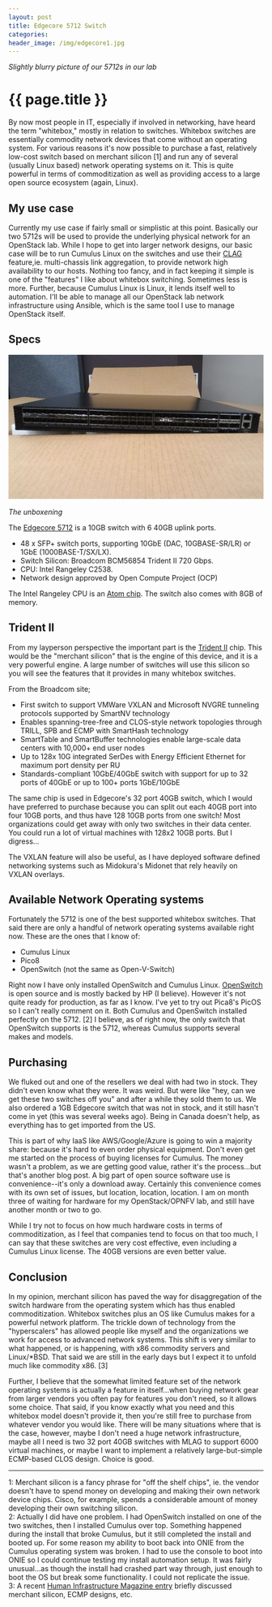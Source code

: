 ```yaml
---
layout: post
title: Edgecore 5712 Switch 
categories:
header_image: /img/edgecore1.jpg
---
```


_Slightly blurry picture of our 5712s in our lab_

# {{ page.title }}

By now most people in IT, especially if involved in networking, have heard the term "whitebox," mostly in relation to switches. Whitebox switches are essentially commodity network devices that come without an operating system. For various reasons it's now possible to purchase a fast, relatively low-cost switch based on merchant silicon <a id="merchan">[1]</a> and run any of several (usually Linux based) network operating systems on it. This is quite powerful in terms of commoditization as well as providing access to a large open source ecosystem (again, Linux).

## My use case

Currently my use case if fairly small or simplistic at this point. Basically our two 5712s will be used to provide the underlying physical network for an OpenStack lab. While I hope to get into larger network designs, our basic case will be to run Cumulus Linux on the switches and use their [CLAG](https://docs.cumulusnetworks.com/display/CL25/Multi-Chassis+Link+Aggregation+-+CLAG+-+MLAG) feature,ie. multi-chassis link aggregation, to provide network high availability to our hosts. Nothing too fancy, and in fact keeping it simple is one of the "features" I like about whitebox switching. Sometimes less is more. Further, because Cumulus Linux is Linux, it lends itself well to automation. I'll be able to manage all our OpenStack lab network infrastructure using Ansible, which is the same tool I use to manage OpenStack itself.

## Specs

![Edgecore 5712](/img/edgecore2.jpg)

_The unboxening_

The [Edgecore 5712](http://www.edge-core.com/ProdDtl.asp?sno=457&AS5712-54X) is a 10GB switch with 6 40GB uplink ports.

* 48 x SFP+ switch ports, supporting 10GbE (DAC, 10GBASE-SR/LR) or 1GbE (1000BASE-T/SX/LX).
* Switch Silicon: Broadcom BCM56854 Trident II 720 Gbps.
* CPU: Intel Rangeley C2538.
* Network design approved by Open Compute Project (OCP)

The Intel Rangeley CPU is an [Atom chip](http://ark.intel.com/products/77988/Intel-Atom-Processor-C2758-4M-Cache-2_40-GHz). The switch also comes with 8GB of memory.

## Trident II

From my layperson perspective the important part is the [Trident II](https://www.broadcom.com/products/Switching/Data-Center/BCM56850-Series) chip. This would be the "merchant silicon" that is the engine of this device, and it is a very powerful engine. A large number of switches will use this silicon so you will see the features that it provides in many whitebox switches.

From the Broadcom site;

* First switch to support VMWare VXLAN and Microsoft NVGRE tunneling protocols supported by SmartNV technology
* Enables spanning-tree-free and CLOS-style network topologies through TRILL, SPB and ECMP with SmartHash technology
* SmartTable and SmartBuffer technologies enable large-scale data centers with 10,000+ end user nodes
* Up to 128x 10G integrated SerDes with Energy Efficient Ethernet for maximum port density per RU
* Standards-compliant 10GbE/40GbE switch with support for up to 32 ports of 40GbE or up to 100+ ports 1GbE/10GbE

The same chip is used in Edgecore's 32 port 40GB switch, which I would have preferred to purchase because you can split out each 40GB port into four 10GB ports, and thus have 128 10GB ports from one switch! Most organizations could get away with only two switches in their data center. You could run a lot of virtual machines with 128x2 10GB ports. But I digress...

The VXLAN feature will also be useful, as I have deployed software defined networking systems such as Midokura's Midonet that rely heavily on VXLAN overlays.

## Available Network Operating systems

Fortunately the 5712 is one of the best supported whitebox switches. That said there are only a handful of network operating systems available right now. These are the ones that I know of:

* Cumulus Linux
* Pico8
* OpenSwitch (not the same as Open-V-Switch)

Right now I have only installed OpenSwitch and Cumulus Linux. [OpenSwitch](http://www.openswitch.net/) is open source and is mostly backed by HP (I believe). However it's not quite ready for production, as far as I know. I've yet to try out Pica8's PicOS so I can't really comment on it. Both Cumulus and OpenSwitch installed perfectly on the 5712. <a id="install">[2]</a> I believe, as of right now, the only switch that OpenSwitch supports is the 5712, whereas Cumulus supports several makes and models.

## Purchasing

We fluked out and one of the resellers we deal with had two in stock. They didn't even know what they were. It was weird. But were like "hey, can we get these two switches off you" and after a while they sold them to us. We also ordered a 1GB Edgecore switch that was not in stock, and it still hasn't come in yet (this was several weeks ago). Being in Canada doesn't help, as everything has to get imported from the US.

This is part of why IaaS like AWS/Google/Azure is going to win a majority share: because it's hard to even order physical equipment. Don't even get me started on the process of buying licenses for Cumulus. The money wasn't a problem, as we are getting good value, rather it's the process...but that's another blog post. A big part of open source software use is convenience--it's only a download away. Certainly this convenience comes with its own set of issues, but location, location, location. I am on month three of waiting for hardware for my OpenStack/OPNFV lab, and still have another month or two to go.

While I try not to focus on how much hardware costs in terms of commoditization, as I feel that companies tend to focus on that too much, I can say that these switches are very cost effective, even including a Cumulus Linux license. The 40GB versions are even better value.

## Conclusion

In my opinion, merchant silicon has paved the way for disaggregation of the switch hardware from the operating system which has thus enabled commoditization. Whitebox switches plus an OS like Cumulus makes for a powerful network platform. The trickle down of technology from the "hyperscalers" has allowed people like myself and the organizations we work for access to advanced network systems. This shift is very similar to what happened, or is happening, with x86 commodity servers and Linux/*BSD. That said we are still in the early days but I expect it to unfold much like commodity x86. <a id="human">[3]</a>

Further, I believe that the somewhat limited feature set of the network operating systems is actually a feature in itself...when buying network gear from larger vendors you often pay for features you don't need, so it allows some choice. That said, if you know exactly what you need and this whitebox model doesn't provide it, then you're still free to purchase from whatever vendor you would like. There will be many situations where that is the case, however, maybe I don't need a huge network infrastructure, maybe all I need is two 32 port 40GB switches with MLAG to support 6000 virtual machines, or maybe I want to implement a relatively large-but-simple ECMP-based CLOS design. Choice is good.

---

<a name="merchant">1</a>: Merchant silicon is a fancy phrase for "off the shelf chips", ie. the vendor doesn't have to spend money on developing and making their own network device chips. Cisco, for example, spends a considerable amount of money developing their own switching silicon. 
<br />
<a name="install">2</a>: Actually I did have one problem. I had OpenSwitch installed on one of the two switches, then I installed Cumulus over top. Something happened during the install that broke Cumulus, but it still completed the install and booted up. For some reason my ability to boot back into ONIE from the Cumulus operating system was broken. I had to use the console to boot into ONIE so I could continue testing my install automation setup. It was fairly unusual...as though the install had crashed part way through, just enough to boot the OS but break some functionality. I could not replicate the issue.
<br />
<a name="human">3</a>: A recent [Human Infrastructure Magazine entry](http://us2.campaign-archive1.com/?u=5e5640dc2e2a939f35bf54df2&id=b100cbe0d5#mctoc8) briefly discussed merchant silicon, ECMP designs, etc.

